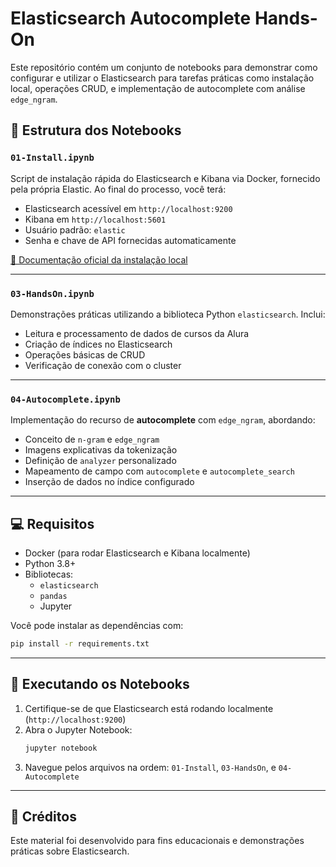 
# Elasticsearch Autocomplete Hands-On

Este repositório contém um conjunto de notebooks para demonstrar como configurar e utilizar o Elasticsearch para tarefas práticas como instalação local, operações CRUD, e implementação de autocomplete com análise `edge_ngram`.

## :open_file_folder: Estrutura dos Notebooks

### `01-Install.ipynb`
Script de instalação rápida do Elasticsearch e Kibana via Docker, fornecido pela própria Elastic. Ao final do processo, você terá:

- Elasticsearch acessível em `http://localhost:9200`
- Kibana em `http://localhost:5601`
- Usuário padrão: `elastic`
- Senha e chave de API fornecidas automaticamente

[🔗 Documentação oficial da instalação local](https://github.com/elastic/start-local)

---

### `03-HandsOn.ipynb`
Demonstrações práticas utilizando a biblioteca Python `elasticsearch`. Inclui:

- Leitura e processamento de dados de cursos da Alura
- Criação de índices no Elasticsearch
- Operações básicas de CRUD
- Verificação de conexão com o cluster

---

### `04-Autocomplete.ipynb`
Implementação do recurso de **autocomplete** com `edge_ngram`, abordando:

- Conceito de `n-gram` e `edge_ngram`
- Imagens explicativas da tokenização
- Definição de `analyzer` personalizado
- Mapeamento de campo com `autocomplete` e `autocomplete_search`
- Inserção de dados no índice configurado

---

## :computer: Requisitos

- Docker (para rodar Elasticsearch e Kibana localmente)
- Python 3.8+
- Bibliotecas:
  - `elasticsearch`
  - `pandas`
  - Jupyter

Você pode instalar as dependências com:

```bash
pip install -r requirements.txt
```

---

## :rocket: Executando os Notebooks

1. Certifique-se de que Elasticsearch está rodando localmente (`http://localhost:9200`)
2. Abra o Jupyter Notebook:
   ```bash
   jupyter notebook
   ```
3. Navegue pelos arquivos na ordem: `01-Install`, `03-HandsOn`, e `04-Autocomplete`

---

## :memo: Créditos

Este material foi desenvolvido para fins educacionais e demonstrações práticas sobre Elasticsearch.
